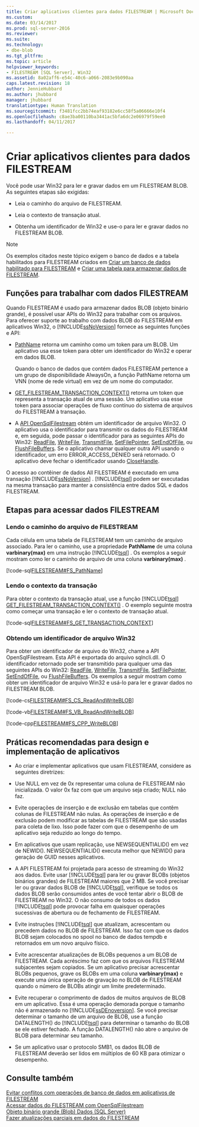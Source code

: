 ```yaml
---
title: Criar aplicativos clientes para dados FILESTREAM | Microsoft Docs
ms.custom: 
ms.date: 03/14/2017
ms.prod: sql-server-2016
ms.reviewer: 
ms.suite: 
ms.technology:
- dbe-blob
ms.tgt_pltfrm: 
ms.topic: article
helpviewer_keywords:
- FILESTREAM [SQL Server], Win32
ms.assetid: 8a02aff6-e54c-40c6-a066-2083e9b090aa
caps.latest.revision: 18
author: JennieHubbard
ms.author: jhubbard
manager: jhubbard
translationtype: Human Translation
ms.sourcegitcommit: f3481fcc2bb74eaf93182e6cc58f5a06666e10f4
ms.openlocfilehash: c8ae3ba00110ba3441ac5bfa6dc2e06979f59ee0
ms.lasthandoff: 04/11/2017

---
```

# <a name="create-client-applications-for-filestream-data"></a>Criar aplicativos clientes para dados FILESTREAM
  Você pode usar Win32 para ler e gravar dados em um FILESTREAM BLOB. As seguintes etapas são exigidas:  
  
-   Leia o caminho do arquivo de FILESTREAM.  
  
-   Leia o contexto de transação atual.  
  
-   Obtenha um identificador de Win32 e use-o para ler e gravar dados no FILESTREAM BLOB.  
  
> [!NOTE]  
>  Os exemplos citados neste tópico exigem o banco de dados e a tabela habilitados para FILESTREAM criados em [Criar um banco de dados habilitado para FILESTREAM](../../relational-databases/blob/create-a-filestream-enabled-database.md) e [Criar uma tabela para armazenar dados de FILESTREAM](../../relational-databases/blob/create-a-table-for-storing-filestream-data.md).  
  
##  <a name="func"></a> Funções para trabalhar com dados FILESTREAM  
 Quando FILESTREAM é usado para armazenar dados BLOB (objeto binário grande), é possível usar APIs do Win32 para trabalhar com os arquivos. Para oferecer suporte ao trabalho com dados BLOB do FILESTREAM em aplicativos Win32, o [!INCLUDE[ssNoVersion](../../includes/ssnoversion-md.md)] fornece as seguintes funções e API:  
  
-   [PathName](../../relational-databases/system-functions/pathname-transact-sql.md) retorna um caminho como um token para um BLOB. Um aplicativo usa esse token para obter um identificador do Win32 e operar em dados BLOB.  
  
     Quando o banco de dados que contém dados FILESTREAM pertence a um grupo de disponibilidade AlwaysOn, a função PathName retorna um VNN (nome de rede virtual) em vez de um nome do computador.  
  
-   [GET_FILESTREAM_TRANSACTION_CONTEXT()](../../t-sql/functions/get-filestream-transaction-context-transact-sql.md) retorna um token que representa a transação atual de uma sessão. Um aplicativo usa esse token para associar operações de fluxo contínuo do sistema de arquivos do FILESTREAM à transação.  
  
-   A [API OpenSqlFilestream](../../relational-databases/blob/access-filestream-data-with-opensqlfilestream.md) obtém um identificador de arquivo Win32. O aplicativo usa o identificador para transmitir os dados do FILESTREAM e, em seguida, pode passar o identificador para as seguintes APIs do Win32: [ReadFile](http://go.microsoft.com/fwlink/?LinkId=86422), [WriteFile](http://go.microsoft.com/fwlink/?LinkId=86423), [TransmitFile](http://go.microsoft.com/fwlink/?LinkId=86424), [SetFilePointer](http://go.microsoft.com/fwlink/?LinkId=86425), [SetEndOfFile](http://go.microsoft.com/fwlink/?LinkId=86426), ou [FlushFileBuffers](http://go.microsoft.com/fwlink/?LinkId=86427). Se o aplicativo chamar qualquer outra API usando o identificador, um erro ERROR_ACCESS_DENIED será retornado. O aplicativo deve fechar o identificador usando [CloseHandle](http://go.microsoft.com/fwlink/?LinkId=86428).  
  
 O acesso ao contêiner de dados All FILESTREAM é executado em uma transação [!INCLUDE[ssNoVersion](../../includes/ssnoversion-md.md)] . [!INCLUDE[tsql](../../includes/tsql-md.md)] podem ser executadas na mesma transação para manter a consistência entre dados SQL e dados FILESTREAM.  
  
##  <a name="steps"></a> Etapas para acessar dados FILESTREAM  
  
###  <a name="path"></a> Lendo o caminho do arquivo de FILESTREAM  
 Cada célula em uma tabela de FILESTREAM tem um caminho de arquivo associado. Para ler o caminho, use a propriedade **PathName** de uma coluna **varbinary(max)** em uma instrução [!INCLUDE[tsql](../../includes/tsql-md.md)] . Os exemplos a seguir mostram como ler o caminho de arquivo de uma coluna **varbinary(max)** .  
  
 [!code-sql[FILESTREAM#FS_PathName](../../relational-databases/blob/codesnippet/tsql/create-client-applicatio_1.sql)]  
  
###  <a name="trx"></a> Lendo o contexto da transação  
 Para obter o contexto da transação atual, use a função [!INCLUDE[tsql](../../includes/tsql-md.md)] [GET_FILESTREAM_TRANSACTION_CONTEXT()](../../t-sql/functions/get-filestream-transaction-context-transact-sql.md) . O exemplo seguinte mostra como começar uma transação e ler o contexto de transação atual.  
  
 [!code-sql[FILESTREAM#FS_GET_TRANSACTION_CONTEXT](../../relational-databases/blob/codesnippet/tsql/create-client-applicatio_2.sql)]  
  
###  <a name="handle"></a> Obtendo um identificador de arquivo Win32  
 Para obter um identificador de arquivo do Win32, chame a API OpenSqlFilestream. Esta API é exportada do arquivo sqlncli.dll. O identificador retornado pode ser transmitido para qualquer uma das seguintes APIs do Win32: [ReadFile](http://go.microsoft.com/fwlink/?LinkId=86422), [WriteFile](http://go.microsoft.com/fwlink/?LinkId=86423), [TransmitFile](http://go.microsoft.com/fwlink/?LinkId=86424), [SetFilePointer](http://go.microsoft.com/fwlink/?LinkId=86425), [SetEndOfFile](http://go.microsoft.com/fwlink/?LinkId=86426), ou [FlushFileBuffers](http://go.microsoft.com/fwlink/?LinkId=86427). Os exemplos a seguir mostram como obter um identificador de arquivo Win32 e usá-lo para ler e gravar dados no FILESTREAM BLOB.  
  
 [!code-cs[FILESTREAM#FS_CS_ReadAndWriteBLOB](../../relational-databases/blob/codesnippet/csharp/create-client-applicatio_3.cs)]  
  
 [!code-vb[FILESTREAM#FS_VB_ReadAndWriteBLOB](../../relational-databases/blob/codesnippet/visualbasic/create-client-applicatio_4.vb)]  
  
 [!code-cpp[FILESTREAM#FS_CPP_WriteBLOB](../../relational-databases/blob/codesnippet/cpp/create-client-applicatio_5.cpp)]  
  
##  <a name="best"></a> Práticas recomendadas para design e implementação de aplicativos  
  
-   Ao criar e implementar aplicativos que usam FILESTREAM, considere as seguintes diretrizes:  
  
-   Use NULL em vez de 0x representar uma coluna de FILESTREAM não inicializada. O valor 0x faz com que um arquivo seja criado; NULL não faz.  
  
-   Evite operações de inserção e de exclusão em tabelas que contêm colunas de FILESTREAM não nulas. As operações de inserção e de exclusão podem modificar as tabelas de FILESTREAM que são usadas para coleta de lixo. Isso pode fazer com que o desempenho de um aplicativo seja reduzido ao longo do tempo.  
  
-   Em aplicativos que usam replicação, use NEWSEQUENTIALID() em vez de NEWID(). NEWSEQUENTIALID() executa melhor que NEWID() para geração de GUID nesses aplicativos.  
  
-   A API FILESTREAM foi projetada para acesso de streaming do Win32 aos dados. Evite usar [!INCLUDE[tsql](../../includes/tsql-md.md)] para ler ou gravar BLOBs (objetos binários grandes) de FILESTREAM maiores que 2 MB. Se você precisar ler ou gravar dados BLOB de [!INCLUDE[tsql](../../includes/tsql-md.md)], verifique se todos os dados BLOB serão consumidos antes de você tentar abrir o BLOB de FILESTREAM no Win32. O não consumo de todos os dados [!INCLUDE[tsql](../../includes/tsql-md.md)] pode provocar falha em quaisquer operações sucessivas de abertura ou de fechamento de FILESTREAM.  
  
-   Evite instruções [!INCLUDE[tsql](../../includes/tsql-md.md)] que atualizam, acrescentam ou precedem dados no BLOB de FILESTREAM. Isso faz com que os dados BLOB sejam colocados no spool no banco de dados tempdb e retornados em um novo arquivo físico.  
  
-   Evite acrescentar atualizações de BLOBs pequenos a um BLOB de FILESTREAM. Cada acréscimo faz com que os arquivos FILESTREAM subjacentes sejam copiados. Se um aplicativo precisar acrescentar BLOBs pequenos, grave os BLOBs em uma coluna **varbinary(max)** e execute uma única operação de gravação no BLOB de FILESTREAM quando o número de BLOBs atingir um limite predeterminado.  
  
-   Evite recuperar o comprimento de dados de muitos arquivos de BLOB em um aplicativo. Essa é uma operação demorada porque o tamanho não é armazenado no [!INCLUDE[ssDEnoversion](../../includes/ssdenoversion-md.md)]. Se você precisar determinar o tamanho de um arquivo de BLOB, use a função DATALENGTH() do [!INCLUDE[tsql](../../includes/tsql-md.md)] para determinar o tamanho do BLOB se ele estiver fechado. A função DATALENGTH() não abre o arquivo de BLOB para determinar seu tamanho.  
  
-   Se um aplicativo usar o protocolo SMB1, os dados BLOB de FILESTREAM deverão ser lidos em múltiplos de 60 KB para otimizar o desempenho.  
  
## <a name="see-also"></a>Consulte também  
 [Evitar conflitos com operações de banco de dados em aplicativos de FILESTREAM](../../relational-databases/blob/avoid-conflicts-with-database-operations-in-filestream-applications.md)   
 [Acessar dados do FILESTREAM com OpenSqlFilestream](../../relational-databases/blob/access-filestream-data-with-opensqlfilestream.md)   
 [Objeto binário grande &#40;Blob&#41; Dados &#40;SQL Server&#41;](../../relational-databases/blob/binary-large-object-blob-data-sql-server.md)   
 [Fazer atualizações parciais em dados do FILESTREAM](../../relational-databases/blob/make-partial-updates-to-filestream-data.md)  
  
  
